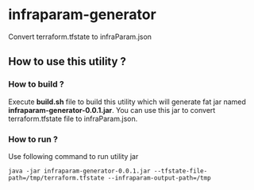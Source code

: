 # infraparam-generator
Convert terraform.tfstate to infraParam.json 

## How to use this utility ?

### How to build ?

Execute **build.sh** file to build this utility which will generate fat jar named **infraparam-generator-0.0.1.jar**. You can use this jar to convert terraform.tfstate file to infraParam.json.

### How to run ?

Use following command to run utility jar

```
java -jar infraparam-generator-0.0.1.jar --tfstate-file-path=/tmp/terraform.tfstate --infraparam-output-path=/tmp
```
